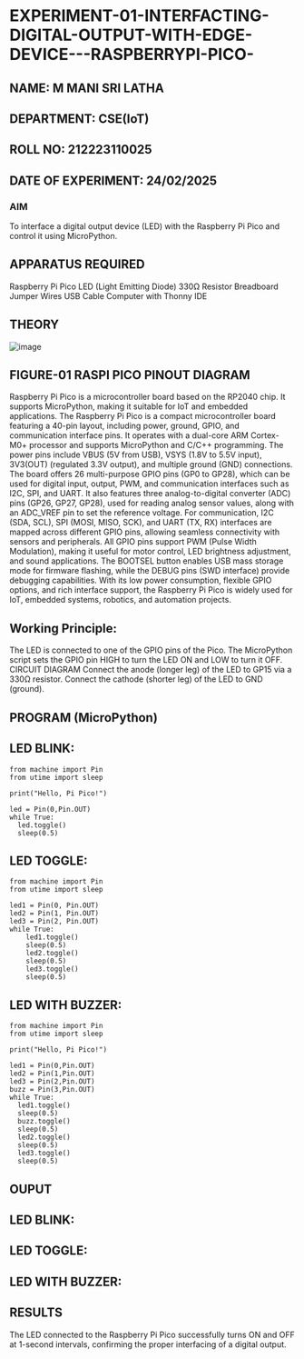 # EXPERIMENT-01-INTERFACTING-DIGITAL-OUTPUT-WITH-EDGE-DEVICE---RASPBERRYPI-PICO-
## NAME: M MANI SRI LATHA
## DEPARTMENT: CSE(IoT) 
## ROLL NO: 212223110025 
## DATE OF EXPERIMENT: 24/02/2025 

### AIM
To interface a digital output device (LED) with the Raspberry Pi Pico and control it using MicroPython.

## APPARATUS REQUIRED
Raspberry Pi Pico
LED (Light Emitting Diode)
330Ω Resistor
Breadboard
Jumper Wires
USB Cable
Computer with Thonny IDE
## THEORY
![image](https://github.com/user-attachments/assets/bb512da9-e631-466a-8773-ae833200a13c)

## FIGURE-01 RASPI PICO PINOUT DIAGRAM
Raspberry Pi Pico is a microcontroller board based on the RP2040 chip. It supports MicroPython, making it suitable for IoT and embedded applications. The Raspberry Pi Pico is a compact microcontroller board featuring a 40-pin layout, including power, ground, GPIO, and communication interface pins. It operates with a dual-core ARM Cortex-M0+ processor and supports MicroPython and C/C++ programming. The power pins include VBUS (5V from USB), VSYS (1.8V to 5.5V input), 3V3(OUT) (regulated 3.3V output), and multiple ground (GND) connections. The board offers 26 multi-purpose GPIO pins (GP0 to GP28), which can be used for digital input, output, PWM, and communication interfaces such as I2C, SPI, and UART. It also features three analog-to-digital converter (ADC) pins (GP26, GP27, GP28), used for reading analog sensor values, along with an ADC_VREF pin to set the reference voltage. For communication, I2C (SDA, SCL), SPI (MOSI, MISO, SCK), and UART (TX, RX) interfaces are mapped across different GPIO pins, allowing seamless connectivity with sensors and peripherals. All GPIO pins support PWM (Pulse Width Modulation), making it useful for motor control, LED brightness adjustment, and sound applications. The BOOTSEL button enables USB mass storage mode for firmware flashing, while the DEBUG pins (SWD interface) provide debugging capabilities. With its low power consumption, flexible GPIO options, and rich interface support, the Raspberry Pi Pico is widely used for IoT, embedded systems, robotics, and automation projects.

## Working Principle:

The LED is connected to one of the GPIO pins of the Pico.
The MicroPython script sets the GPIO pin HIGH to turn the LED ON and LOW to turn it OFF.
CIRCUIT DIAGRAM
Connect the anode (longer leg) of the LED to GP15 via a 330Ω resistor.
Connect the cathode (shorter leg) of the LED to GND (ground).


## PROGRAM (MicroPython)
## LED BLINK:
```
from machine import Pin
from utime import sleep

print("Hello, Pi Pico!")

led = Pin(0,Pin.OUT)
while True:
  led.toggle()
  sleep(0.5)
```
## LED TOGGLE:
```
from machine import Pin
from utime import sleep

led1 = Pin(0, Pin.OUT)
led2 = Pin(1, Pin.OUT)
led3 = Pin(2, Pin.OUT)
while True:
    led1.toggle()
    sleep(0.5)
    led2.toggle()
    sleep(0.5)
    led3.toggle()
    sleep(0.5)
```
## LED WITH BUZZER:
```
from machine import Pin
from utime import sleep

print("Hello, Pi Pico!")

led1 = Pin(0,Pin.OUT)
led2 = Pin(1,Pin.OUT)
led3 = Pin(2,Pin.OUT)
buzz = Pin(3,Pin.OUT)
while True:
  led1.toggle()
  sleep(0.5)
  buzz.toggle()
  sleep(0.5)
  led2.toggle()
  sleep(0.5)
  led3.toggle()
  sleep(0.5)
```
## OUPUT  
## LED BLINK:

## LED TOGGLE:

## LED WITH BUZZER:

 
## RESULTS
The LED connected to the Raspberry Pi Pico successfully turns ON and OFF at 1-second intervals, confirming the proper interfacing of a digital output.

